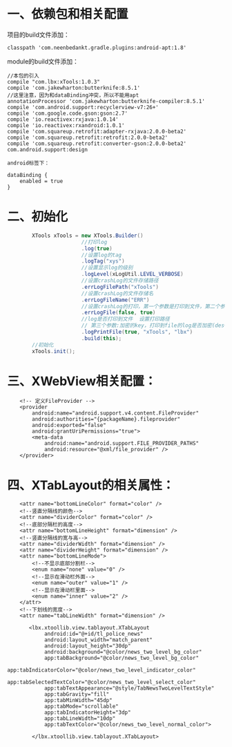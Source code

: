 
一、依赖包和相关配置
====
                
项目的build文件添加：

    classpath 'com.neenbedankt.gradle.plugins:android-apt:1.8'
        
module的build文件添加：

    //本包的引入
    compile "com.lbx:xTools:1.0.3"
    compile 'com.jakewharton:butterknife:8.5.1'
    //这里注意，因为和dataBinding冲突，所以不能用apt        
    annotationProcessor 'com.jakewharton:butterknife-compiler:8.5.1'            
    compile 'com.android.support:recyclerview-v7:26+'           
    compile 'com.google.code.gson:gson:2.7'             
    compile 'io.reactivex:rxjava:1.0.14'                
    compile 'io.reactivex:rxandroid:1.0.1'              
    compile 'com.squareup.retrofit:adapter-rxjava:2.0.0-beta2'          
    compile 'com.squareup.retrofit:retrofit:2.0.0-beta2'                
    compile 'com.squareup.retrofit:converter-gson:2.0.0-beta2'
    com.android.support:design      
    
    android标签下：  

    dataBinding {       
        enabled = true      
    }   
       
二、初始化
====

```Java     
        XTools xTools = new XTools.Builder()        
                        //打印log         
                        .log(true)      
                        //设置log的tag     
                        .logTag("xys")      
                        //设置显示log的级别        
                        .logLevel(xLogUtil.LEVEL_VERBOSE)       
                        //设置crashLog的文件存储路径     
                        .errLogFilePath("xTools")       
                        //设置crashLog的文件存储名      
                        .errLogFileName("ERR")      
                        //设置crashLog的打印，第一个参数是打印到文件，第二个参数是打印到log        
                        .errLogFile(false, true)        
                        //log是否打印到文件  设置打印路径        
                        // 第三个参数:加密的key，打印到file的log是否加密(des+base64对称加密) null为不加密        
                        .logPrintFile(true, "xTools", "lbx")               
                        .build(this);             
        //初始化           
        xTools.init();          
```     
        
三、XWebView相关配置：
===

        <!-- 定义FileProvider -->
        <provider
            android:name="android.support.v4.content.FileProvider"
            android:authorities="{packageName}.fileprovider"
            android:exported="false"
            android:grantUriPermissions="true">
            <meta-data
                android:name="android.support.FILE_PROVIDER_PATHS"
                android:resource="@xml/file_provider" />
        </provider>

四、XTabLayout的相关属性：
===

 <!--底部分隔栏的颜色-->
        <attr name="bottomLineColor" format="color" />
        <!--竖直分隔线的颜色-->
        <attr name="dividerColor" format="color" />
        <!--底部分隔栏的高度-->
        <attr name="bottomLineHeight" format="dimension" />
        <!--竖直分隔线的宽与高-->
        <attr name="dividerWidth" format="dimension" />
        <attr name="dividerHeight" format="dimension" />
        <attr name="bottomLineMode">
            <!--不显示底部分割栏-->
            <enum name="none" value="0" />
            <!--显示在滑动栏外面-->
            <enum name="outer" value="1" />
            <!--显示在滑动栏里面-->
            <enum name="inner" value="2" />
        </attr>
        <!--下划线的宽度-->
        <attr name="tabLineWidth" format="dimension" />

           <lbx.xtoollib.view.tablayout.XTabLayout
                android:id="@+id/tl_police_news"
                android:layout_width="match_parent"
                android:layout_height="30dp"
                android:background="@color/news_two_level_bg_color"
                app:tabBackground="@color/news_two_level_bg_color"
                app:tabIndicatorColor="@color/news_two_level_indicator_color"
                app:tabSelectedTextColor="@color/news_two_level_select_color"
                app:tabTextAppearance="@style/TabNewsTwoLevelTextStyle"
                app:tabGravity="fill"
                app:tabMinWidth="45dp"
                app:tabMode="scrollable"
                app:tabIndicatorHeight="3dp"
                app:tabLineWidth="10dp"
                app:tabTextColor="@color/news_two_level_normal_color">

            </lbx.xtoollib.view.tablayout.XTabLayout>
     
```
